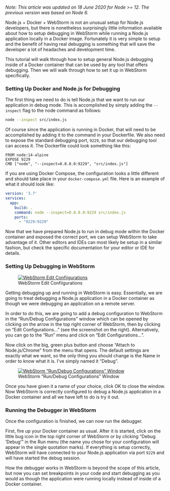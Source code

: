 <figure><img loading="lazy" decoding="async" src="containers.jpg" alt=""></figure>

*Note: This article was updated on 18 June 2020 for Node >= 12. The previous version was based on Node 6.*

Node.js + Docker + WebStorm is not an unusual setup for Node.js developers, but there is nonetheless surprisingly little information available about how to setup debugging in WebStorm while running a Node.js application locally in a Docker image. Fortunately it is very simple to setup and the benefit of having real debugging is something that will save the developer a lot of headaches and development time.

This tutorial will walk through how to setup general Node.js debugging inside of a Docker container that can be used by any tool that offers debugging. Then we will walk through how to set it up in WebStorm specifically.

### Setting Up Docker and Node.js for Debugging

The first thing we need to do is tell Node.js that we want to run our application in debug mode. This is accomplished by simply adding the `--inspect` flag to the node command as follows:

```bash
node --inspect src/index.js
```

Of course since the application is running in Docker, that will need to be accomplished by adding it to the command in your Dockerfile. We also need to expose the standard debugging port, `9229`, so that our debugging tool can access it. The Dockerfile could look something like this:

```docker
FROM node:14-alpine
EXPOSE 9229
CMD ["node", "--inspect=0.0.0.0:9229", "src/index.js"]
```

If you are using Docker Compose, the configuration looks a little different and should take place in your `docker-compose.yml` file. Here is an example of what it should look like:

```yaml
version: '3.7'
services:
  app:
    build: .
    command: node --inspect=0.0.0.0:9229 src/index.js
    ports:
      - "9229:9229"
```

Now that we have prepared Node.js to run in debug mode within the Docker container and exposed the correct port, we can setup WebStorm to take advantage of it. Other editors and IDEs can most likely be setup in a similar fashion, but check the specific documentation for your editor or IDE for details.

### Setting Up Debugging in WebStorm

<figure><a href="https://i0.wp.com/blog.alexseifert.com/wp-content/uploads/2016/10/webstorm-edit-configurations.png?ssl=1"><img loading="lazy" decoding="async" src="webstorm-edit-configurations.png" alt="WebStorm Edit Confiigurations"></a><figcaption>WebStorm Edit Confiigurations</figcaption></figure>

Getting debugging up and running in WebStorm is easy. Essentially, we are going to treat debugging a Node.js application in a Docker container as though we were debugging an application on a remote server.

In order to do this, we are going to add a debug configuration to WebStorm in the “Run/Debug Configurations” window which can be opened by clicking on the arrow in the top right corner of WebStorm, then by clicking on “Edit Configurations…” (see the screenshot on the right). Alternatively, you can go to the “Run” menu and click on “Edit Configurations…”.

Now click on the big, green plus button and choose “Attach to Node.js/Chrome” from the menu that opens. The default settings are exactly what we want, so the only thing you should change is the Name in order to know what it is. I’ve simply named it “Debug”.

<figure><a href="https://blog.alexseifert.com/2016/10/25/debugging-node-js-in-a-docker-container-with-webstorm/webstorm-run-debug-config/"><img loading="lazy" decoding="async" src="webstorm-run-debug-config.png" alt="WebStorm “Run/Debug Configurations” Window"></a><figcaption>WebStorm “Run/Debug Configurations” Window</figcaption></figure>

Once you have given it a name of your choice, click OK to close the window. Now WebStorm is correctly configured to debug a Node.js application in a Docker container and all we have left to do is try it out.

### Running the Debugger in WebStorm

Once the configuration is finished, we can now run the debugger.

First, fire up your Docker container as usual. After it is started, click on the little bug icon in the top right corner of WebStorm or by clicking “Debug ‘Debug’” in the Run menu (the name you chose for your configuration will appear in the single quotation marks). If everything is setup correctly, WebStorm will have connected to your Node.js application via port `9229` and will have started the debug session.

How the debugger works in WebStorm is beyond the scope of this article, but now you can set breakpoints in your code and start debugging as you would as though the application were running locally instead of inside of a Docker container.